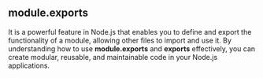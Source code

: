 ## module.exports
It is a powerful feature in Node.js that enables you to define and export the functionality of a module, allowing other files to import and use it. By understanding how to use **module.exports** and **exports** effectively, you can create modular, reusable, and maintainable code in your Node.js applications.

